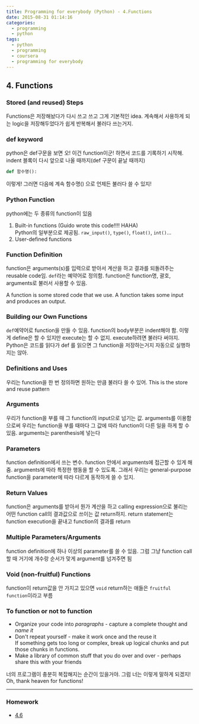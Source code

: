 ```yaml
---
title: Programming for everybody (Python) - 4.Functions
date: 2015-08-31 01:14:16
categories:
  - programming
  - python
tags:
  - python
  - programming
  - coursera
  - programming for everybody
---
```


## 4. Functions
### Stored (and reused) Steps
Functions은 저장해놨다가 다시 쓰고 쓰고 그게 기본적인 idea. 계속해서 사용하게 되는 logic을 저장해두었다가 쉽게 반복해서 불러다 쓰는거지.

### def keyword
python은 def구문을 보면 오! 이건 function이군! 하면서 코드를 기록하기 시작해. indent 블록이 다시 앞으로 나올 때까지(def 구문이 끝날 때까지)
```python
def 함수명():
```
이렇게! 그러면 다음에 계속 함수명() 으로 언제든 불러다 쓸 수 있지!

### Python Function
python에는 두 종류의 function이 있음
1. Built-in functions (Guido wrote this code!!!! HAHA)  
   Python의 일부분으로 제공됨. `raw_input()`, `type()`, `float()`, `int()`...
2. User-defined functions

### Function Definition
function은 arguments(s)를 입력으로 받아서 계산을 하고 결과를 되돌려주는 reusable code임. `def`라는 예약어로 정의함. function은 function명, 괄호, arguments로 불러서 사용할 수 있음.

A function is some stored code that we use. A function takes some input and produces an output.

### Building our Own Functions
`def`예약어로 function을 만들 수 있음. function의 body부분은 indent해야 함. 이렇게 define은 할 수 있지만 execute는 할 수 없지. execute하려면 불러다 써야지. Python은 코드를 읽다가 def 를 읽으면 그 function을 저장하는거지 자동으로 실행하지는 않아.

### Definitions and Uses
우리는 function을 한 번 정의하면 원하는 만큼 불러다 쓸 수 있어. This is the store and reuse pattern

### Arguments
우리가 function을 부를 때 그 function의 input으로 넘기는 값. arguments를 이용함으로써 우리는 function을 부를 때마다 그 값에 따라 function이 다른 일을 하게 할 수 있음. arguments는 parenthesis에 넣는다

### Parameters
function definition에서 쓰는 변수. function 안에서 arguments에 접근할 수 있게 해줌. arguments에 따라 특정한 행동을 할 수 있도록. 그래서 우리는 general-purpose function을 parameter에 따라 다르게 동작하게 쓸 수 있지.

### Return Values
function은 arguments를 받아서 뭔가 계산을 하고 calling expression으로 불리는 어떤 function call의 결과값으로 쓰이는 값 return하지. return statement는 function execution을 끝내고 function의 결과를 return

### Multiple Parameters/Arguments
function definition에 하나 이상의 parameter를 쓸 수 있음. 그럼 그냥 function call할 때 거기에 개수랑 순서가 맞게 argument를 넘겨주면 됨

### Void (non-fruitful) Functions
function이 return값을 안 가지고 있으면 `void` return하는 애들은 `fruitful function`이라고 부름

### To function or not to function
* Organize your code into *paragraphs* - capture a complete thought and *name it*  
* Don't repeat yourself - make it work once and the reuse it  
If something gets too long or complex, break up logical chunks and put those chunks in functions.
* Make a library of common stuff that you do over and over - perhaps share this with your friends

너의 프로그램이 충분히 복잡해지는 순간이 있을거야. 그럼 너는 이렇게 말하게 되겠지!  
Oh, thank heaven for functions!

---
### Homework
* [4.6](4.6.py)